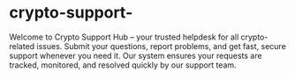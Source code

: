 # crypto-support-
  Welcome to Crypto Support Hub – your trusted helpdesk for all crypto-related issues. Submit your questions, report problems, and get fast, secure support whenever you need it. Our system ensures your requests are tracked, monitored, and resolved quickly by our support team.

